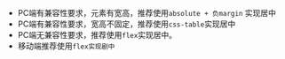 - PC端有兼容性要求，元素有宽高，推荐使用` absolute + 负margin ` 实现居中
- PC端有兼容性要求，宽高不固定，推荐使用` css-table `实现居中
- PC端无兼容性要求，推荐使用`flex`实现居中。
- 移动端推荐使用`flex实现剧中`